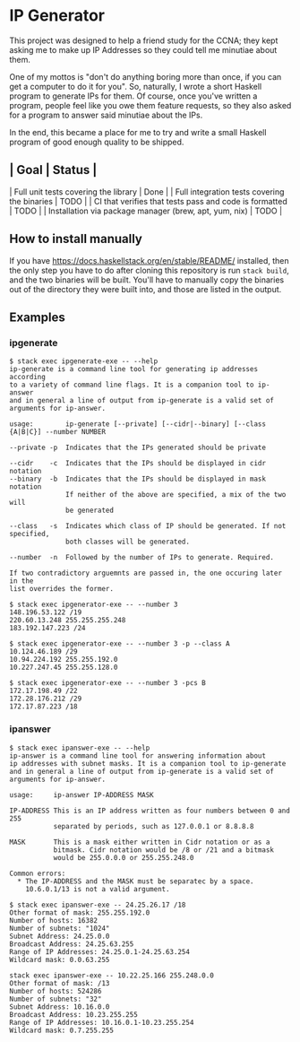 # IP Generator

This project was designed to help a friend study for the CCNA; they kept asking
me to make up IP Addresses so they could tell me minutiae about them.

One of my mottos is "don't do anything boring more than once, if you can get a
computer to do it for you". So, naturally, I wrote a short Haskell program to
generate IPs for them. Of course, once you've written a program, people feel
like you owe them feature requests, so they also asked for a program to answer
said minutiae about the IPs.

In the end, this became a place for me to try and write a small Haskell program
of good enough quality to be shipped.


| Goal | Status |
-----------------
| Full unit tests covering the library | Done |
| Full integration tests covering the binaries | TODO |
| CI that verifies that tests pass and code is formatted | TODO |
| Installation via package manager (brew, apt, yum, nix) | TODO |

## How to install manually

If you have https://docs.haskellstack.org/en/stable/README/ installed, then the
only step you have to do after cloning this repository is run `stack build`,
and the two binaries will be built. You'll have to manually copy the binaries
out of the directory they were built into, and those are listed in the output.

## Examples

### ipgenerate

```
$ stack exec ipgenerate-exe -- --help
ip-generate is a command line tool for generating ip addresses according
to a variety of command line flags. It is a companion tool to ip-answer
and in general a line of output from ip-generate is a valid set of
arguments for ip-answer.

usage:        ip-generate [--private] [--cidr|--binary] [--class {A|B|C}] --number NUMBER

--private -p  Indicates that the IPs generated should be private

--cidr    -c  Indicates that the IPs should be displayed in cidr notation
--binary  -b  Indicates that the IPs should be displayed in mask notation
              If neither of the above are specified, a mix of the two will
              be generated

--class   -s  Indicates which class of IP should be generated. If not specified,
              both classes will be generated.

--number  -n  Followed by the number of IPs to generate. Required.

If two contradictory arguemnts are passed in, the one occuring later in the
list overrides the former.
```

```
$ stack exec ipgenerator-exe -- --number 3
148.196.53.122 /19
220.60.13.248 255.255.255.248
183.192.147.223 /24
```

```
$ stack exec ipgenerator-exe -- --number 3 -p --class A
10.124.46.189 /29
10.94.224.192 255.255.192.0
10.227.247.45 255.255.128.0
```

```
$ stack exec ipgenerator-exe -- --number 3 -pcs B
172.17.198.49 /22
172.28.176.212 /29
172.17.87.223 /18
```

### ipanswer

```
$ stack exec ipanswer-exe -- --help
ip-answer is a command line tool for answering information about
ip addresses with subnet masks. It is a companion tool to ip-generate
and in general a line of output from ip-generate is a valid set of
arguments for ip-answer.

usage:     ip-answer IP-ADDRESS MASK

IP-ADDRESS This is an IP address written as four numbers between 0 and 255
           separated by periods, such as 127.0.0.1 or 8.8.8.8

MASK       This is a mask either written in Cidr notation or as a
           bitmask. Cidr notation would be /8 or /21 and a bitmask
           would be 255.0.0.0 or 255.255.248.0

Common errors:
  * The IP-ADDRESS and the MASK must be separatec by a space.
    10.6.0.1/13 is not a valid argument.
```

```
$ stack exec ipanswer-exe -- 24.25.26.17 /18
Other format of mask: 255.255.192.0
Number of hosts: 16382
Number of subnets: "1024"
Subnet Address: 24.25.0.0
Broadcast Address: 24.25.63.255
Range of IP Addresses: 24.25.0.1-24.25.63.254
Wildcard mask: 0.0.63.255
```

```
stack exec ipanswer-exe -- 10.22.25.166 255.248.0.0
Other format of mask: /13
Number of hosts: 524286
Number of subnets: "32"
Subnet Address: 10.16.0.0
Broadcast Address: 10.23.255.255
Range of IP Addresses: 10.16.0.1-10.23.255.254
Wildcard mask: 0.7.255.255
```
